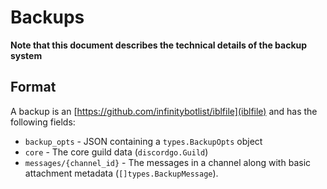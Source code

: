# Backups

**Note that this document describes the technical details of the backup system**

## Format

A backup is an [https://github.com/infinitybotlist/iblfile](iblfile) and has the following fields:

- ``backup_opts`` - JSON containing a ``types.BackupOpts`` object
- ``core`` - The core guild data (``discordgo.Guild``)
- ``messages/{channel_id}`` - The messages in a channel along with basic attachment metadata (``[]types.BackupMessage``).